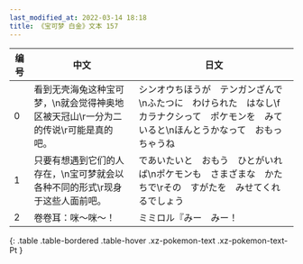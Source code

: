 ```yaml
---
last_modified_at: 2022-03-14 18:18
title: 《宝可梦 白金》文本 157
---
```

| 编号 | 中文 | 日文 |
| ---- | ---- | ---- |
| 0 | 看到无壳海兔这种宝可梦，\n就会觉得神奥地区被天冠山\r一分为二的传说\r可能是真的吧。 | シンオウちほうが　テンガンざんで\nふたつに　わけられた　はなし\fカラナクシって　ポケモンを　みていると\nほんとうかなって　おもっちゃうね |
| 1 | 只要有想遇到它们的人存在，\n宝可梦就会以各种不同的形式\r现身于这些人面前吧。 | であいたいと　おもう　ひとがいれば\nポケモンも　さまざまな　かたちで\rその　すがたを　みせてくれるでしょう |
| 2 | 卷卷耳：咪～咪～！ | ミミロル『みー　みー！ |
{: .table .table-bordered .table-hover .xz-pokemon-text .xz-pokemon-text-Pt }